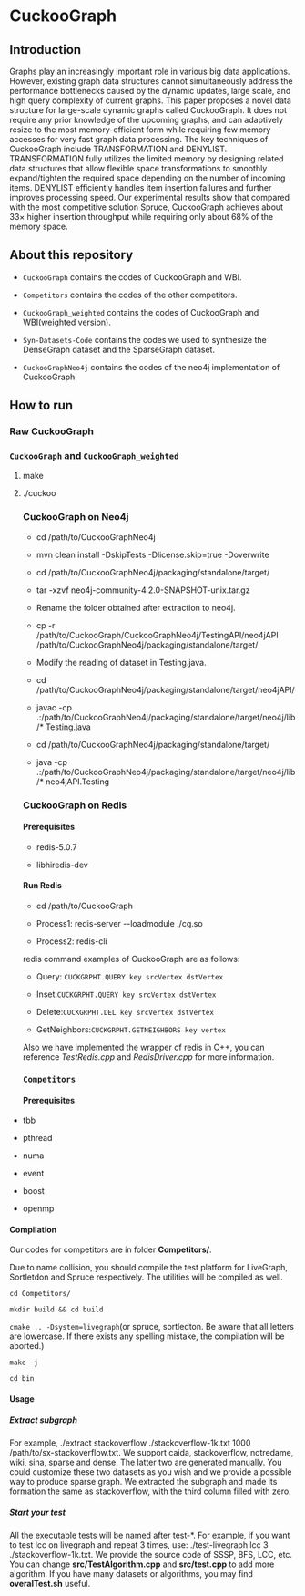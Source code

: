 # CuckooGraph

## Introduction

 Graphs play an increasingly important role in various big data applications. However, existing graph data structures cannot simultaneously address the performance bottlenecks caused by the dynamic updates, large scale, and high query complexity of current graphs. This paper proposes a novel data structure for large-scale dynamic graphs called CuckooGraph. It does not require any prior knowledge of the upcoming graphs, and can adaptively resize to the most memory-efficient form while requiring few memory accesses for very fast graph data processing. The key techniques of CuckooGraph include TRANSFORMATION and DENYLIST. TRANSFORMATION fully utilizes the limited memory by designing related data structures that allow flexible space transformations to smoothly expand/tighten the required space depending on the number of incoming items. DENYLIST efficiently handles item insertion failures and further improves processing speed. Our experimental results show that compared with the most competitive solution Spruce, CuckooGraph achieves about 33× higher insertion throughput while requiring only about 68% of the memory space.

## About this repository

* `CuckooGraph` contains the codes of CuckooGraph and WBI.

* `Competitors` contains the codes of the other competitors.

* `CuckooGraph_weighted` contains the codes of CuckooGraph and WBI(weighted version).

* `Syn-Datasets-Code` contains the codes we used to synthesize the DenseGraph dataset and the SparseGraph dataset.

*  `CuckooGraphNeo4j` contains the codes of the neo4j implementation of CuckooGraph
  
  ## How to run
  
  ### Raw CuckooGraph
  
  ### `CuckooGraph` and `CuckooGraph_weighted`
1. make

2. ./cuckoo
   
   ### CuckooGraph on Neo4j
   
   - cd /path/to/CuckooGraphNeo4j
     
   - mvn clean install -DskipTests -Dlicense.skip=true -Doverwrite
     
   - cd /path/to/CuckooGraphNeo4j/packaging/standalone/target/
  
   - tar -xzvf neo4j-community-4.2.0-SNAPSHOT-unix.tar.gz
  
   - Rename the folder obtained after extraction to neo4j.
  
   - cp -r /path/to/CuckooGraph/CuckooGraphNeo4j/TestingAPI/neo4jAPI /path/to/CuckooGraphNeo4j/packaging/standalone/target/
  
   - Modify the reading of dataset in Testing.java.
  
   - cd /path/to/CuckooGraphNeo4j/packaging/standalone/target/neo4jAPI/
  
   - javac -cp .:/path/to/CuckooGraphNeo4j/packaging/standalone/target/neo4j/lib/* Testing.java
  
   - cd /path/to/CuckooGraphNeo4j/packaging/standalone/target/ 
  
   - java -cp .:/path/to/CuckooGraphNeo4j/packaging/standalone/target/neo4j/lib/* neo4jAPI.Testing
     
   ### CuckooGraph on Redis
   
   #### Prerequisites
   
   - redis-5.0.7
   
   - libhiredis-dev
   
   #### Run Redis
   
   - cd /path/to/CuckooGraph
   
   - Process1:  redis-server --loadmodule ./cg.so
   
   - Process2:  redis-cli
   
   redis command examples of CuckooGraph are as follows:
   
   - Query: `CUCKGRPHT.QUERY key srcVertex dstVertex`
   
   - Inset:`CUCKGRPHT.QUERY key srcVertex dstVertex`
   
   - Delete:`CUCKGRPHT.DEL key srcVertex dstVertex`
   
   - GetNeighbors:`CUCKGRPHT.GETNEIGHBORS key vertex`
   
   Also we have implemented the wrapper of redis in C++, you can reference *TestRedis.cpp* and *RedisDriver.cpp* for more information.
   
   ### `Competitors`
   
   #### Prerequisites
- tbb

- pthread

- numa

- event

- boost

- openmp

#### Compilation

Our codes for competitors are in folder **Competitors/**. 

Due to name collision, you should compile the test platform for LiveGraph, Sortletdon and Spruce respectively. The utilities will be compiled as well.

`cd Competitors/`

`mkdir build && cd build`

`cmake .. -Dsystem=livegraph`(or spruce, sortledton. Be aware that all letters are lowercase. If there exists any spelling mistake, the compilation will be aborted.)

`make -j`

`cd bin`

#### Usage

##### Extract subgraph

For example, ./extract stackoverflow ./stackoverflow-1k.txt 1000 /path/to/sx-stackoverflow.txt. We support caida, stackoverflow, notredame, wiki, sina, sparse and dense. The latter two are generated manually. You could customize these two datasets as you wish and we provide a possible way to produce sparse graph. We extracted the subgraph and made its formation the same as stackoverflow, with the third column filled with zero.

##### Start your test

All the executable tests will be named after test-\*. For example, if you want to test lcc on livegraph and repeat 3 times, use: ./test-livegraph lcc 3 ./stackoverflow-1k.txt. We provide the source code of SSSP, BFS, LCC, etc. You can change **src/TestAlgorithm.cpp** and **src/test.cpp** to add more algorithm. If you have many datasets or algorithms, you may find **overalTest.sh** useful.

